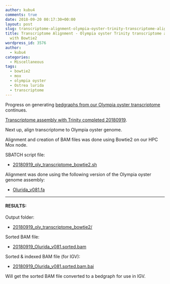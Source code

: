 ```yaml
---
author: kubu4
comments: true
date: 2018-09-20 00:17:30+00:00
layout: post
slug: transcriptome-alignment-olympia-oyster-trinity-transcriptome-aligned-to-genome-with-bowtie2
title: Transcriptome Alignment - Olympia oyster Trinity transcriptome aligned to genome
  with Bowtie2
wordpress_id: 3576
author:
  - kubu4
categories:
  - Miscellaneous
tags:
  - bowtie2
  - mox
  - olympia oyster
  - Ostrea lurida
  - transcriptome
---
```


Progress on generating [bedgraphs from our Olympia oyster transcriptome](httpss://github.com/RobertsLab/resources/issues/356) continues.

[Transcriptome assembly with Trinity completed 20180919](2018/09/19/transcriptome-assembly-olympia-oyster-rnaseq-data-with-trinity.html).

Next up, align transcriptome to Olympia oyster genome.

Alignment and creation of BAM files was done using Bowtie2 on our HPC Mox node.

SBATCH script file:





  * [20180919_oly_transcriptome_bowtie2.sh](https://owl.fish.washington.edu/Athaliana/20180919_oly_transcriptome_bowtie2/20180919_oly_transcriptome_bowtie2.sh)



Alignment was done using the following version of the Olympia oyster genome assembly:



  * [Olurida_v081.fa](https://owl.fish.washington.edu/halfshell/genomic-databank/Olurida_v081.fa)





* * *





#### RESULTS:



Output folder:





  * [20180919_oly_transcriptome_bowtie2/](https://owl.fish.washington.edu/Athaliana/20180919_oly_transcriptome_bowtie2/)



Sorted BAM file:



  * [20180919_Olurida_v081.sorted.bam](https://owl.fish.washington.edu/Athaliana/20180919_oly_transcriptome_bowtie2/20180919_Olurida_v081.sorted.bam)



Sorted & indexed BAM file (for IGV):



  * [20180919_Olurida_v081.sorted.bam.bai](https://owl.fish.washington.edu/Athaliana/20180919_oly_transcriptome_bowtie2/20180919_Olurida_v081.sorted.bam.bai)



Will get the sorted BAM file converted to a bedgraph for use in IGV.
